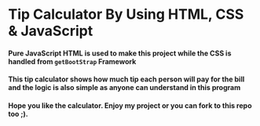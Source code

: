 # Tip Calculator By Using HTML, CSS & JavaScript
#### Pure JavaScript HTML is used to make this project while the CSS is handled from `getBootStrap` Framework
#### This tip calculator shows how much tip each person will pay for the bill and the logic is also simple as anyone can understand in this program
#### Hope you like the calculator. Enjoy my project or you can fork to this repo too ;).